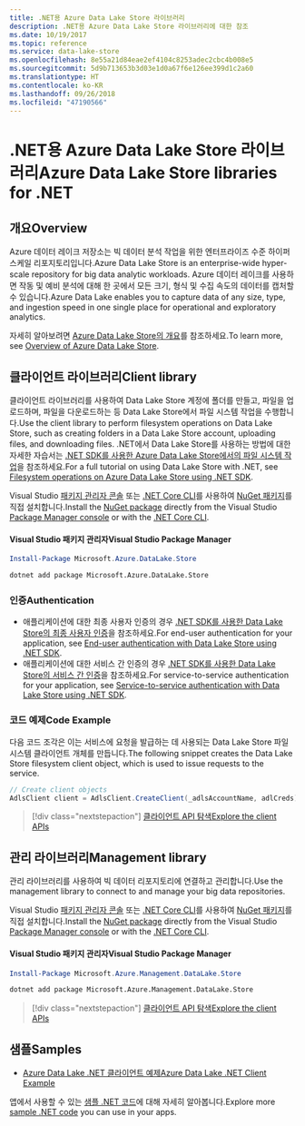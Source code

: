 ```yaml
---
title: .NET용 Azure Data Lake Store 라이브러리
description: .NET용 Azure Data Lake Store 라이브러리에 대한 참조
ms.date: 10/19/2017
ms.topic: reference
ms.service: data-lake-store
ms.openlocfilehash: 8e55a21d84eae2ef4104c8253adec2cbc4b008e5
ms.sourcegitcommit: 5d9b713653b3d03e1d0a67f6e126ee399d1c2a60
ms.translationtype: HT
ms.contentlocale: ko-KR
ms.lasthandoff: 09/26/2018
ms.locfileid: "47190566"
---
```

# <a name="azure-data-lake-store-libraries-for-net"></a><span data-ttu-id="d0a3a-103">.NET용 Azure Data Lake Store 라이브러리</span><span class="sxs-lookup"><span data-stu-id="d0a3a-103">Azure Data Lake Store libraries for .NET</span></span>

## <a name="overview"></a><span data-ttu-id="d0a3a-104">개요</span><span class="sxs-lookup"><span data-stu-id="d0a3a-104">Overview</span></span>

<span data-ttu-id="d0a3a-105">Azure 데이터 레이크 저장소는 빅 데이터 분석 작업을 위한 엔터프라이즈 수준 하이퍼 스케일 리포지토리입니다.</span><span class="sxs-lookup"><span data-stu-id="d0a3a-105">Azure Data Lake Store is an enterprise-wide hyper-scale repository for big data analytic workloads.</span></span> <span data-ttu-id="d0a3a-106">Azure 데이터 레이크를 사용하면 작동 및 예비 분석에 대해 한 곳에서 모든 크기, 형식 및 수집 속도의 데이터를 캡처할 수 있습니다.</span><span class="sxs-lookup"><span data-stu-id="d0a3a-106">Azure Data Lake enables you to capture data of any size, type, and ingestion speed in one single place for operational and exploratory analytics.</span></span>

<span data-ttu-id="d0a3a-107">자세히 알아보려면 [Azure Data Lake Store의 개요](/azure/data-lake-store/data-lake-store-overview)를 참조하세요.</span><span class="sxs-lookup"><span data-stu-id="d0a3a-107">To learn more, see [Overview of Azure Data Lake Store](/azure/data-lake-store/data-lake-store-overview).</span></span>

## <a name="client-library"></a><span data-ttu-id="d0a3a-108">클라이언트 라이브러리</span><span class="sxs-lookup"><span data-stu-id="d0a3a-108">Client library</span></span>

<span data-ttu-id="d0a3a-109">클라이언트 라이브러리를 사용하여 Data Lake Store 계정에 폴더를 만들고, 파일을 업로드하며, 파일을 다운로드하는 등 Data Lake Store에서 파일 시스템 작업을 수행합니다.</span><span class="sxs-lookup"><span data-stu-id="d0a3a-109">Use the client library to perform filesystem operations on Data Lake Store, such as creating folders in a Data Lake Store account, uploading files, and downloading files.</span></span>  <span data-ttu-id="d0a3a-110">.NET에서 Data Lake Store를 사용하는 방법에 대한 자세한 자습서는 [.NET SDK를 사용한 Azure Data Lake Store에서의 파일 시스템 작업](/azure/data-lake-store/data-lake-store-data-operations-net-sdk)을 참조하세요.</span><span class="sxs-lookup"><span data-stu-id="d0a3a-110">For a full tutorial on using Data Lake Store with .NET, see [Filesystem operations on Azure Data Lake Store using .NET SDK](/azure/data-lake-store/data-lake-store-data-operations-net-sdk).</span></span>

<span data-ttu-id="d0a3a-111">Visual Studio [패키지 관리자 콘솔][PackageManager] 또는 [.NET Core CLI][DotNetCLI]를 사용하여 [NuGet 패키지](https://www.nuget.org/packages/Microsoft.Azure.Management.DataLake.Store)를 직접 설치합니다.</span><span class="sxs-lookup"><span data-stu-id="d0a3a-111">Install the [NuGet package](https://www.nuget.org/packages/Microsoft.Azure.Management.DataLake.Store) directly from the Visual Studio [Package Manager console][PackageManager] or with the [.NET Core CLI][DotNetCLI].</span></span>

#### <a name="visual-studio-package-manager"></a><span data-ttu-id="d0a3a-112">Visual Studio 패키지 관리자</span><span class="sxs-lookup"><span data-stu-id="d0a3a-112">Visual Studio Package Manager</span></span>

```powershell
Install-Package Microsoft.Azure.DataLake.Store
```

```bash
dotnet add package Microsoft.Azure.DataLake.Store
```
### <a name="authentication"></a><span data-ttu-id="d0a3a-113">인증</span><span class="sxs-lookup"><span data-stu-id="d0a3a-113">Authentication</span></span>

* <span data-ttu-id="d0a3a-114">애플리케이션에 대한 최종 사용자 인증의 경우 [.NET SDK를 사용한 Data Lake Store의 최종 사용자 인증](/azure/data-lake-store/data-lake-store-end-user-authenticate-net-sdk)을 참조하세요.</span><span class="sxs-lookup"><span data-stu-id="d0a3a-114">For end-user authentication for your application, see [End-user authentication with Data Lake Store using .NET SDK](/azure/data-lake-store/data-lake-store-end-user-authenticate-net-sdk).</span></span>
* <span data-ttu-id="d0a3a-115">애플리케이션에 대한 서비스 간 인증의 경우 [.NET SDK를 사용한 Data Lake Store의 서비스 간 인증](/azure/data-lake-store/data-lake-store-service-to-service-authenticate-net-sdk)을 참조하세요.</span><span class="sxs-lookup"><span data-stu-id="d0a3a-115">For service-to-service authentication for your application, see [Service-to-service authentication with Data Lake Store using .NET SDK](/azure/data-lake-store/data-lake-store-service-to-service-authenticate-net-sdk).</span></span>

### <a name="code-example"></a><span data-ttu-id="d0a3a-116">코드 예제</span><span class="sxs-lookup"><span data-stu-id="d0a3a-116">Code Example</span></span>

<span data-ttu-id="d0a3a-117">다음 코드 조각은 이는 서비스에 요청을 발급하는 데 사용되는 Data Lake Store 파일 시스템 클라이언트 개체를 만듭니다.</span><span class="sxs-lookup"><span data-stu-id="d0a3a-117">The following snippet creates the Data Lake Store filesystem client object, which is used to issue requests to the service.</span></span>

```csharp
// Create client objects
AdlsClient client = AdlsClient.CreateClient(_adlsAccountName, adlCreds);
```

> [!div class="nextstepaction"]
> [<span data-ttu-id="d0a3a-118">클라이언트 API 탐색</span><span class="sxs-lookup"><span data-stu-id="d0a3a-118">Explore the client APIs</span></span>](/dotnet/api/overview/azure/datalakestore/client)


## <a name="management-library"></a><span data-ttu-id="d0a3a-119">관리 라이브러리</span><span class="sxs-lookup"><span data-stu-id="d0a3a-119">Management library</span></span>

<span data-ttu-id="d0a3a-120">관리 라이브러리를 사용하여 빅 데이터 리포지토리에 연결하고 관리합니다.</span><span class="sxs-lookup"><span data-stu-id="d0a3a-120">Use the management library to connect to and manage your big data repositories.</span></span>

<span data-ttu-id="d0a3a-121">Visual Studio [패키지 관리자 콘솔][PackageManager] 또는 [.NET Core CLI][DotNetCLI]를 사용하여 [NuGet 패키지](https://www.nuget.org/packages/Microsoft.Azure.Management.DataLake.Store)를 직접 설치합니다.</span><span class="sxs-lookup"><span data-stu-id="d0a3a-121">Install the [NuGet package](https://www.nuget.org/packages/Microsoft.Azure.Management.DataLake.Store) directly from the Visual Studio [Package Manager console][PackageManager] or with the [.NET Core CLI][DotNetCLI].</span></span>

#### <a name="visual-studio-package-manager"></a><span data-ttu-id="d0a3a-122">Visual Studio 패키지 관리자</span><span class="sxs-lookup"><span data-stu-id="d0a3a-122">Visual Studio Package Manager</span></span>

```powershell
Install-Package Microsoft.Azure.Management.DataLake.Store
```

```bash
dotnet add package Microsoft.Azure.Management.DataLake.Store
```

> [!div class="nextstepaction"]
> [<span data-ttu-id="d0a3a-123">클라이언트 API 탐색</span><span class="sxs-lookup"><span data-stu-id="d0a3a-123">Explore the client APIs</span></span>](/dotnet/api/overview/azure/datalakestore/management)


## <a name="samples"></a><span data-ttu-id="d0a3a-124">샘플</span><span class="sxs-lookup"><span data-stu-id="d0a3a-124">Samples</span></span>

* [<span data-ttu-id="d0a3a-125">Azure Data Lake .NET 클라이언트 예제</span><span class="sxs-lookup"><span data-stu-id="d0a3a-125">Azure Data Lake .NET Client Example</span></span>](https://azure.microsoft.com/resources/samples/data-lake-dotnet-client/)

<span data-ttu-id="d0a3a-126">앱에서 사용할 수 있는 [샘플 .NET 코드](https://azure.microsoft.com/resources/samples/?platform=dotnet)에 대해 자세히 알아봅니다.</span><span class="sxs-lookup"><span data-stu-id="d0a3a-126">Explore more [sample .NET code](https://azure.microsoft.com/resources/samples/?platform=dotnet) you can use in your apps.</span></span>

[PackageManager]: https://docs.microsoft.com/nuget/tools/package-manager-console
[DotNetCLI]: https://docs.microsoft.com/dotnet/core/tools/dotnet-add-package
